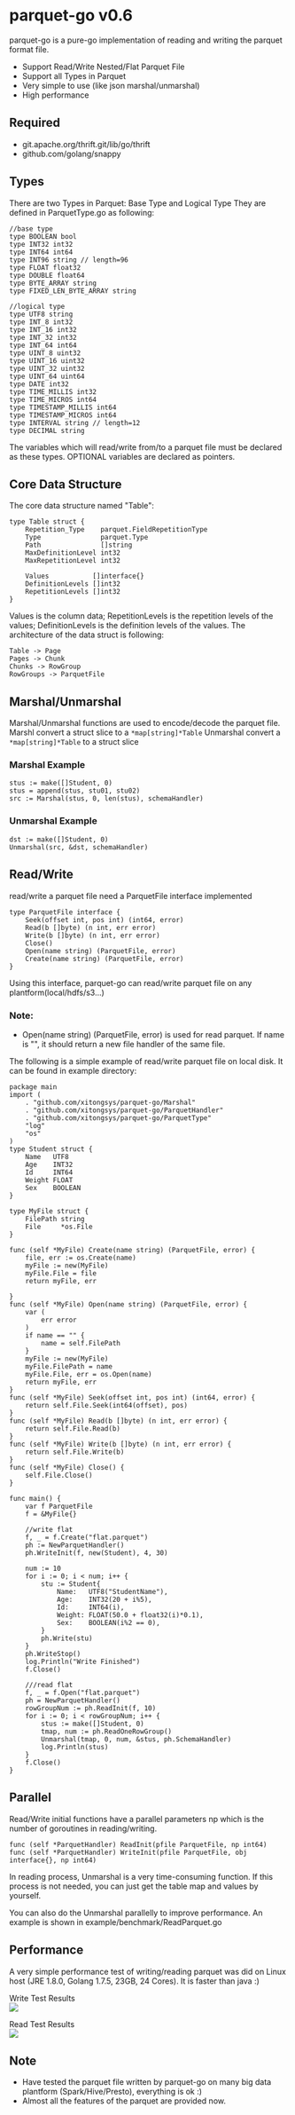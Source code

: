 # parquet-go v0.6
parquet-go is a pure-go implementation of reading and writing the parquet format file. 
* Support Read/Write Nested/Flat Parquet File
* Support all Types in Parquet
* Very simple to use (like json marshal/unmarshal)
* High performance

## Required
* git.apache.org/thrift.git/lib/go/thrift
* github.com/golang/snappy

## Types
There are two Types in Parquet: Base Type and Logical Type
They are defined in ParquetType.go as following:
```
//base type
type BOOLEAN bool
type INT32 int32
type INT64 int64
type INT96 string // length=96
type FLOAT float32
type DOUBLE float64
type BYTE_ARRAY string
type FIXED_LEN_BYTE_ARRAY string

//logical type
type UTF8 string
type INT_8 int32
type INT_16 int32
type INT_32 int32
type INT_64 int64
type UINT_8 uint32
type UINT_16 uint32
type UINT_32 uint32
type UINT_64 uint64
type DATE int32
type TIME_MILLIS int32
type TIME_MICROS int64
type TIMESTAMP_MILLIS int64
type TIMESTAMP_MICROS int64
type INTERVAL string // length=12
type DECIMAL string

```
The variables which will read/write from/to a parquet file must be declared as these types.
OPTIONAL variables are declared as pointers.

## Core Data Structure
The core data structure named "Table":
```
type Table struct {
	Repetition_Type    parquet.FieldRepetitionType
	Type               parquet.Type
	Path               []string
	MaxDefinitionLevel int32
	MaxRepetitionLevel int32

	Values           []interface{}
	DefinitionLevels []int32
	RepetitionLevels []int32
}
```
Values is the column data; RepetitionLevels is the repetition levels of the values; DefinitionLevels is the definition levels of the values.
The architecture of the data struct is following:
```
Table -> Page
Pages -> Chunk
Chunks -> RowGroup
RowGroups -> ParquetFile
```

## Marshal/Unmarshal
Marshal/Unmarshal functions are used to encode/decode the parquet file. 
Marshl convert a struct slice to a ```*map[string]*Table```
Unmarshal convert a ```*map[string]*Table``` to a struct slice

### Marshal Example
```
stus := make([]Student, 0)
stus = append(stus, stu01, stu02)
src := Marshal(stus, 0, len(stus), schemaHandler)
```

### Unmarshal Example
```
dst := make([]Student, 0)
Unmarshal(src, &dst, schemaHandler)
```

## Read/Write
read/write a parquet file need a ParquetFile interface implemented
```
type ParquetFile interface {
	Seek(offset int, pos int) (int64, error)
	Read(b []byte) (n int, err error)
	Write(b []byte) (n int, err error)
	Close()
	Open(name string) (ParquetFile, error)
	Create(name string) (ParquetFile, error)
}
```
Using this interface, parquet-go can read/write parquet file on any plantform(local/hdfs/s3...)
### Note:
* Open(name string) (ParquetFile, error) is used for read parquet. If name is "", it should return a new file handler of the same file.



The following is a simple example of read/write parquet file on local disk. It can be found in example directory:
```
package main
import (
	. "github.com/xitongsys/parquet-go/Marshal"
	. "github.com/xitongsys/parquet-go/ParquetHandler"
	. "github.com/xitongsys/parquet-go/ParquetType"
	"log"
	"os"
)
type Student struct {
	Name   UTF8
	Age    INT32
	Id     INT64
	Weight FLOAT
	Sex    BOOLEAN
}

type MyFile struct {
	FilePath string
	File     *os.File
}

func (self *MyFile) Create(name string) (ParquetFile, error) {
	file, err := os.Create(name)
	myFile := new(MyFile)
	myFile.File = file
	return myFile, err

}
func (self *MyFile) Open(name string) (ParquetFile, error) {
	var (
		err error
	)
	if name == "" {
		name = self.FilePath
	}
	myFile := new(MyFile)
	myFile.FilePath = name
	myFile.File, err = os.Open(name)
	return myFile, err
}
func (self *MyFile) Seek(offset int, pos int) (int64, error) {
	return self.File.Seek(int64(offset), pos)
}
func (self *MyFile) Read(b []byte) (n int, err error) {
	return self.File.Read(b)
}
func (self *MyFile) Write(b []byte) (n int, err error) {
	return self.File.Write(b)
}
func (self *MyFile) Close() {
	self.File.Close()
}

func main() {
	var f ParquetFile
	f = &MyFile{}

	//write flat
	f, _ = f.Create("flat.parquet")
	ph := NewParquetHandler()
	ph.WriteInit(f, new(Student), 4, 30)

	num := 10
	for i := 0; i < num; i++ {
		stu := Student{
			Name:   UTF8("StudentName"),
			Age:    INT32(20 + i%5),
			Id:     INT64(i),
			Weight: FLOAT(50.0 + float32(i)*0.1),
			Sex:    BOOLEAN(i%2 == 0),
		}
		ph.Write(stu)
	}
	ph.WriteStop()
	log.Println("Write Finished")
	f.Close()

	///read flat
	f, _ = f.Open("flat.parquet")
	ph = NewParquetHandler()
	rowGroupNum := ph.ReadInit(f, 10)
	for i := 0; i < rowGroupNum; i++ {
		stus := make([]Student, 0)
		tmap, num := ph.ReadOneRowGroup()
		Unmarshal(tmap, 0, num, &stus, ph.SchemaHandler)
		log.Println(stus)
	}
	f.Close()
}

```

## Parallel
Read/Write initial functions have a parallel parameters np which is the number of goroutines in reading/writing.
```
func (self *ParquetHandler) ReadInit(pfile ParquetFile, np int64)
func (self *ParquetHandler) WriteInit(pfile ParquetFile, obj interface{}, np int64)
```
In reading process, Unmarshal is a very time-consuming function. If this process is not needed, you can just get the table map and values by yourself. 

You can also do the Unmarshal parallelly to improve performance. An example is shown in example/benchmark/ReadParquet.go

## Performance
A very simple performance test of writing/reading parquet was did on Linux host (JRE 1.8.0, Golang 1.7.5, 23GB, 24 Cores). It is faster than java :)

Write Test Results  
![](https://github.com/xitongsys/parquet-go/blob/master/example/benchmark/WriteRes.png)

Read Test Results  
![](https://github.com/xitongsys/parquet-go/blob/master/example/benchmark/ReadRes.png)


## Note
* Have tested the parquet file written by parquet-go on many big data plantform (Spark/Hive/Presto), everything is ok :)
* Almost all the features of the parquet are provided now.



